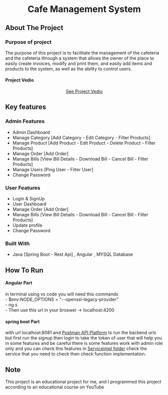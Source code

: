 <h1 align="center">Cafe Management System</h1>


<!-- ABOUT THE PROJECT -->
## About The Project
<h3>Purpose of project</h3> 

The purpose of this project is to facilitate the management of the cafeteria and the cafeteria through a system that allows the owner of the place to easily create invoices, modify and print them, and easily add items and products to the system, as well as the ability to control users.

<h4>Project Vedio</h4>
<p align="center"><a href="https://github.com/Mohamed-Hamdy/Cafe-Management-System/blob/master/images/project%20vedio.mp4">See Project Vedio</a></p>


## Key features
### Admin Features
* Admin Dashboard
* Manage Category [Add Category - Edit Category - Filter Products]
* Manage Product [Add Product - Edit Product - Delete Product - Filter Products]
* Manage Order [Add Order]
* Manage Bills [View Bill Details - Download Bill - Cancel Bill - Filter Products]
* Manage Users [Ping User - Filter User]  
* Change Password

### User Features
* Login & SignUp
* User Dashboard
* Manage Order [Add Order]
* Manage Bills [View Bill Details - Download Bill - Cancel Bill - Filter Products]
* Update profile
* Change Password


### Built With

* Java [Spring Boot - Rest Api] , Angular , MYSQL Database


<!-- GETTING STARTED -->
## How To Run 

<h4>Angular Part</h4>
in terminal using vs code you will need this commands<br>
- $env:NODE_OPTIONS = "--openssl-legacy-provider"
<br>- ng s
<br>- Then use this url in your broswer -> localhost:4200

<h4>spring boot Part</h4>
with url localhost:8081 and  
<a href="https://www.apidog.com/utm_source=google_search&utm_medium=ads_sa&utm_campaign=18544428894&utm_content=141031187734&utm_term=postman&gclid=CjwKCAiAxP2eBhBiEiwA5puhNTsU_tGODxYHjQKxChzH-PERviJ2AKbDvDT9I0KBzHALZ9RM16JOFBoCv3sQAvD_BwE">Postman API Platform</a> to run the backend urls but first run the signup then login to take the token of user that will help you in some features and be careful there is some features work with admin role only and you can check this features in <a href="https://github.com/Mohamed-Hamdy/Cafe-Management-System/tree/master/com.inn.cafe/src/main/java/com/inn/cafe/serviceImpl">Serviceimpl folder</a> check the service that you need to check then check function implementation.

## Note
<p>This project is an educational project for me, and I programmed this project according to an educational course on YouTube</p>

